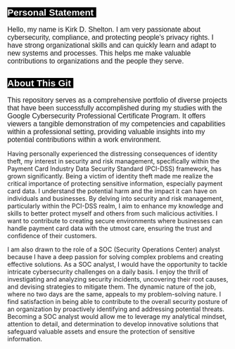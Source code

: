 <h2><span style="font-family:Arial,Helvetica,sans-serif"><span style="color:#ffffff"><span style="background-color:#000000">Personal Statement&nbsp;</span></span></span></h2>

<p><span style="font-family:Arial,Helvetica,sans-serif"><span style="font-size:16px">Hello, my name is Kirk D. Shelton. I am very passionate about cybersecurity, compliance, and protecting people&#39;s privacy rights. I have strong organizational skills and can quickly learn and adapt to new systems and processes. This helps me make valuable contributions to organizations and the people they serve.</span></span></p>

<h2><span style="font-family:Arial,Helvetica,sans-serif"><span style="color:#ffffff"><span style="background-color:#000000">About This Git&nbsp;</span></span></span></h2>

<p><span style="font-family:Arial,Helvetica,sans-serif"><span style="font-size:16px">This repository serves as a comprehensive portfolio of diverse projects that have been successfully accomplished during my studies with the Google Cybersecurity Professional Certificate Program. It offers viewers a tangible demonstration of my competencies and capabilities within a professional setting, providing valuable insights into my potential contributions within a work environment.</span></span></p>

<p>Having personally experienced the distressing consequences of identity theft, my interest in security and risk management, specifically within the Payment Card Industry Data Security Standard (PCI-DSS) framework, has grown significantly. Being a victim of identity theft made me realize the critical importance of protecting sensitive information, especially payment card data. I understand the potential harm and the impact it can have on individuals and businesses. By delving into security and risk management, particularly within the PCI-DSS realm, I aim to enhance my knowledge and skills to better protect myself and others from such malicious activities. I want to contribute to creating secure environments where businesses can handle payment card data with the utmost care, ensuring the trust and confidence of their customers.</>

<p><p>I am also drawn to the role of a SOC (Security Operations Center) analyst because I have a deep passion for solving complex problems and creating effective solutions. As a SOC analyst, I would have the opportunity to tackle intricate cybersecurity challenges on a daily basis. I enjoy the thrill of investigating and analyzing security incidents, uncovering their root causes, and devising strategies to mitigate them. The dynamic nature of the job, where no two days are the same, appeals to my problem-solving nature. I find satisfaction in being able to contribute to the overall security posture of an organization by proactively identifying and addressing potential threats. Becoming a SOC analyst would allow me to leverage my analytical mindset, attention to detail, and determination to develop innovative solutions that safeguard valuable assets and ensure the protection of sensitive information.</p>
  
  
  </span></span></p>

<p><br />
&nbsp;</p>
